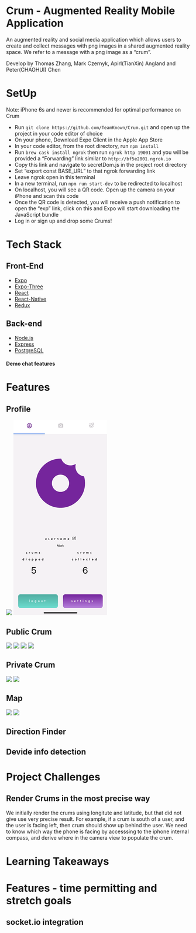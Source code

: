# Crum - Augmented Reality Mobile Application

An augmented reality and social media application which allows users to create and collect messages with png images in a shared augmented reality space. We refer to a message with a png image as a “crum”.

Develop by Thomas Zhang, Mark Czernyk, Apirl(TianXin) Angland and Peter(CHAOHUI) Chen

# SetUp

Note: iPhone 6s and newer is recommended for optimal performance on Crum

- Run `git clone https://github.com/TeamKnown/Crum.git` and open up the project in your code editor of choice
- On your phone, Download Expo Client in the Apple App Store
- In your code editor, from the root directory, run `npm install`
- Run `brew cask install ngrok` then run `ngrok http 19001` and you will be provided a “Forwarding” link similar to `http://bf5e2801.ngrok.io`
- Copy this link and navigate to secretDom.js in the project root directory
- Set “export const BASE_URL” to that ngrok forwarding link
- Leave ngrok open in this terminal
- In a new terminal, run `npm run start-dev` to be redirected to localhost
- On localhost, you will see a QR code. Open up the camera on your iPhone and scan this code
- Once the QR code is detected, you will receive a push notification to open the “exp” link, click on this and Expo will start downloading the JavaScript bundle
- Log in or sign up and drop some Crums!

# Tech Stack

## Front-End

- [Expo](https://expo.io/learn)
- [Expo-Three](https://github.com/expo/expo-three)
- [React](https://facebook.github.io/react/)
- [React-Native](https://github.com/facebook/react-native)
- [Redux](https://redux.js.org/)

## Back-end

- [Node.js](https://nodejs.org/en/)
- [Express](http://expressjs.com/)
- [PostgreSQL](https://www.postgresql.org/)

#### Demo chat features

# Features

## Profile

<p float="left">
  <img src="public/Profile.gif">
  <img src="public/Device.gif">
</p>

## Public Crum

<p float="left">
<img src="public/Public_1.gif">
<img src="public/Public_2.gif">
<img src="public/Public_3.gif">
<img src="public/Public_4.gif">

## Private Crum

<p float="left">
<img src="public/Private_1.gif">
<img src="public/Private_2.gif">
</p>

<!--
## Drop Crum


<p float="left">
  <img src="public/Drop_Public_Crum.gif">
  <img src="public/Drop_Private_Crum.gif">
</p>

## Collect Crum

<p float="left">
  <img src="public/Drop_Public_Crum.gif">
  <img src="public/Drop_Private_Crum.gif">
</p> -->

## Map

<p float="left">
  <img src="public/Map.gif">
  <img src="public/Direction.gif">
</p>

## Direction Finder

## Devide info detection

# Project Challenges

## Render Crums in the most precise way

We initially render the crums using longitute and latitude, but that did not give use very precise result. For example, if a crum is south of a user, and the user is facing left, then crum should show up behind the user. We need to know which way the phone is facing by accesssing to the iphone internal compass, and derive where in the camera view to populate the crum.

# Learning Takeaways

# Features - time permitting and stretch goals

## socket.io integration
